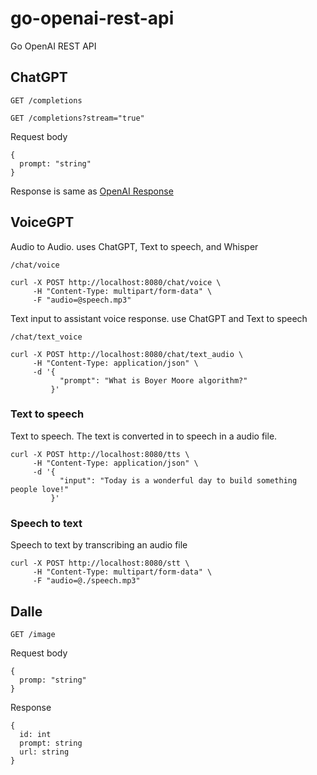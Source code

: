 # go-openai-rest-api

Go OpenAI REST API

## ChatGPT

`GET /completions`

`GET /completions?stream="true"`

Request body

```
{
  prompt: "string"
}
```

Response is same as [OpenAI Response](https://platform.openai.com/docs/api-reference/making-requests)

## VoiceGPT

Audio to Audio. uses ChatGPT, Text to speech, and Whisper

`/chat/voice`

```
curl -X POST http://localhost:8080/chat/voice \
     -H "Content-Type: multipart/form-data" \
     -F "audio=@speech.mp3"
```

Text input to assistant voice response. use ChatGPT and Text to speech

`/chat/text_voice`

```
curl -X POST http://localhost:8080/chat/text_audio \
     -H "Content-Type: application/json" \
     -d '{
           "prompt": "What is Boyer Moore algorithm?"
         }'
```

### Text to speech

Text to speech. The text is converted in to speech in a audio file.

```
curl -X POST http://localhost:8080/tts \
     -H "Content-Type: application/json" \
     -d '{
           "input": "Today is a wonderful day to build something people love!"
         }'
```

### Speech to text

Speech to text by transcribing an audio file

```
curl -X POST http://localhost:8080/stt \
     -H "Content-Type: multipart/form-data" \
     -F "audio=@./speech.mp3"
```

## Dalle

`GET /image`

Request body

```
{
  promp: "string"
}
```

Response

```
{
  id: int
  prompt: string
  url: string
}
```
